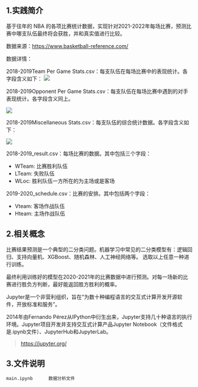## 1.实践简介

基于往年的 NBA 的各项比赛统计数据，实现针对2021-2022年每场比赛，预测比赛中哪支队伍最终将会获胜，并和真实值进行比较。

数据来源：https://www.basketball-reference.com/

数据详情：

2018-2019Team Per Game Stats.csv：每支队伍在每场比赛中的表现统计。各字段含义如下：
![](https://icode-image.oss-cn-beijing.aliyuncs.com/94ad5130d18ecbdb01c7b363b62cdb98.png)

2018-2019Opponent Per Game Stats.csv：每支队伍在每场比赛中遇到的对手表现统计。各字段含义同上。

![](https://icode-image.oss-cn-beijing.aliyuncs.com/94ad5130d18ecbdb01c7b363b62cdb98.png)

2018-2019Miscellaneous Stats.csv：每支队伍的综合统计数据。各字段含义如下：

![](https://icode-image.oss-cn-beijing.aliyuncs.com/4e7918d2cda3b73d08de4c74a340690f.png)

2018-2019_result.csv：每场比赛的数据。其中包括三个字段：
* WTeam: 比赛胜利队伍
* LTeam: 失败队伍
* WLoc: 胜利队伍一方所在的为主场或是客场

2019-2020_schedule.csv：比赛的安排。其中包括两个字段：
* Vteam: 客场作战队伍
* Hteam: 主场作战队伍


## 2.相关概念

比赛结果预测是一个典型的二分类问题。机器学习中常见的二分类模型有：逻辑回归、支持向量机、XGBoost、随机森林、人工神经网络等。
选取以上任意一种进行训练。

最终利用训练好的模型在2020-2021年的比赛数据中进行预测。对每一场新的比赛进行胜负方判断，最好能返回胜方胜利的概率。


Jupyter是一个非营利组织，旨在“为数十种编程语言的交互式计算开发开源软件，开放标准和服务”。

2014年由Fernando Pérez从IPython中衍生出来，Jupyter支持几十种语言的执行环境。Jupyter项目开发并支持交互式计算产品Jupyter Notebook（文件格式是.ipynb文件）、JupyterHub和JupyterLab。

> https://jupyter.org/


## 3.文件说明

```text
main.ipynb      数据分析文件
```

